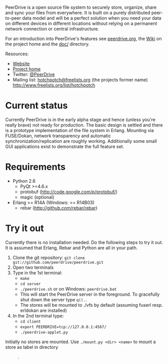
PeerDrive is a open source file system to securely store, organize, share and
sync your files from everywhere. It is built on a purely distributed
peer-to-peer data model and will be a perfect solution when you need your data
on different devices in different locations without relying on a permanent
network connection or central infrastructure.

For an introduction into PeerDrive's features see
[peerdrive.org](http://www.peerdrive.org), the
[Wiki](https://github.com/peerdrive/peerdrive/wiki) on the project home and the
[doc/](https://github.com/peerdrive/peerdrive/tree/master/doc) directory.

Resources:
* [Website](http://www.peerdrive.org)
* [Project home](https://github.com/peerdrive/peerdrive)
* Twitter: [@PeerDrive](https://twitter.com/PeerDrive)
* Mailing list: hotchpotch@freelists.org (the projects former name)
                http://www.freelists.org/list/hotchpotch

Current status
==============

Currently PeerDrive is in the early alpha stage and hence (unless you're really
brave) not ready for production. The basic design is settled and there is a
prototype implementation of the file system in Erlang. Mounting via FUSE/Dokan,
network transparency and automatic synchronization/replication are roughly
working.  Additionally some small GUI applications exist to demonstrate the
full feature set.

Requirements
============

* Python 2.6
    * PyQt >=4.6.x
    * protobuf (http://code.google.com/p/protobuf/)
    * magic (optional)
* Erlang >= R14A (Windows: >= R14B03)
    * rebar (http://github.com/rebar/rebar)

Try it out
==========

Currently there is no installation needed. Do the following steps to try it
out. It is assumed that Erlang, Rebar and Python are all in your path.

1. Clone the git repository: `git clone git://github.com/peerdrive/peerdrive.git`
2. Open two terminals
3. Type in the 1st terminal:
    * `make`
    * `cd server`
    * `./peerdrive.sh` or on Windows: `peerdrive.bat`
    * This will start the PeerDrive server in the foreground. To gracefully
      shut down the server type `q().`.
    * The stores will be mounted to ./vfs by default (assuming fuserl resp.
      erldokan are installed)
4. In the 2nd terminal type:
    * `cd client`
	* `export PEERDRIVE=tcp://127.0.0.1:4567/`
    * `./peerdrive-applet.py`

Initially no stores are mounted. Use `./mount.py <dir> <name>` to mount a store
as label <name> in directory <dir>.

